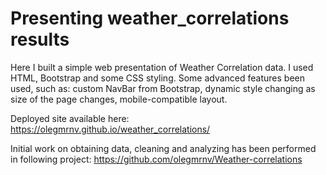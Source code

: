 # Presenting weather_correlations results
Here I built a simple web presentation of Weather Correlation data. I used HTML, Bootstrap and some CSS styling. Some advanced features been used,  such as: custom NavBar from Bootstrap, dynamic style changing as size of the page changes, mobile-compatible layout. 

Deployed site available here: https://olegmrnv.github.io/weather_correlations/

Initial work on obtaining data, cleaning and analyzing has been performed in following project: https://github.com/olegmrnv/Weather-correlations
